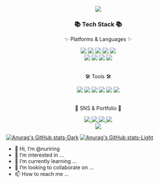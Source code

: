 <div align=center>
	<img src="https://capsule-render.vercel.app/api?type=soft&color=auto&height=180&section=header&text=🚀NURIHO%20Github&fontSize=90" />
</div>
<div align=center>
	<h3>📚 Tech Stack 📚</h3>
	<p>✨ Platforms & Languages ✨</p>
</div>
<div align="center">
	<img src="https://img.shields.io/badge/Python-3776AB?style=flat&logo=Python&logoColor=white" />
	<img src="https://img.shields.io/badge/HTML5-E34F26?style=flat&logo=HTML5&logoColor=white" />
	<img src="https://img.shields.io/badge/CSS3-1572B6?style=flat&logo=CSS3&logoColor=white" />
	<img src="https://img.shields.io/badge/JavaScript-F7DF1E?style=flat&logo=JavaScript&logoColor=white" />
	<img src="https://img.shields.io/badge/TypeScript-3178C6?style=flat&logo=TypeScript&logoColor=white" />
<br>
	<img src="https://img.shields.io/badge/Django-092E20?style=flat&logo=Django&logoColor=white" />
		<img src="https://img.shields.io/badge/React-61DAFB?style=flat&logo=React&logoColor=white" />
				<img src="https://img.shields.io/badge/Redux-764ABC?style=flat&logo=Redux&logoColor=white" />
<img src="https://img.shields.io/badge/vue.js-4FC08D?style=flat&logo=vue.js&logoColor=white">							
	
</div>

<br>
<div align=center>
	<p>🛠 Tools 🛠</p>
</div>
<div align=center>
<img src="https://img.shields.io/badge/Git-F05032?style=flat&logo=git&logoColor=white"/>
		<img src="https://img.shields.io/badge/PyCharm-000000?style=flat&logo=PyCharm&logoColor=white" />
	<img src="https://img.shields.io/badge/Visual%20Studio%20Code-007ACC?style=flat&logo=VisualStudioCode&logoColor=white" />
	
<img src="https://img.shields.io/badge/GitHub-181717?style=flat&logo=GitHub&logoColor=white" />
<img src="https://img.shields.io/badge/Jira-0052CC?style=flat&logo=Jira&logoColor=white" />
<img src="https://img.shields.io/badge/Figma-F24E1E?style=flat&logo=Figma&logoColor=white" />


</div>
<br>
<div align=center>
	<p>🎨 SNS & Portfolio 🎨</p>
</div>
<div align=center>
	<a href="*">
		<img src="https://img.shields.io/badge/Portfolio-FF3633?style=flat&logo=Micro.blog&logoColor=white" />
	</a>
	<a href="*">
		<img src="https://img.shields.io/badge/Blog-FF9800?style=flat&logo=Blogger&logoColor=white" />
	</a>
	<a href="*">
		<img src="https://img.shields.io/badge/Mail-30B980?style=flat&logo=Gmail&logoColor=white" />
	</a>
	<a href="https://aeolian-dirigible-08a.notion.site/aka-NURIHO-909c51b291bc438fa526d2effadb76cb">
		<img src="https://img.shields.io/badge/Notion-000000?style=flat&logo=Notion&logoColor=white" />
	</a>
	<br>
</div>

<div align=center>
	<img src="https://github-readme-stats.vercel.app/api?username=nuriring&show_icons=true&theme=dark#gh-dark-mode-only" />
</div>

[![Anurag's GitHub stats-Dark](https://github-readme-stats.vercel.app/api?username=anuraghazra&show_icons=true&theme=dark#gh-dark-mode-only)](https://github.com/anuraghazra/github-readme-stats#gh-dark-mode-only)
[![Anurag's GitHub stats-Light](https://github-readme-stats.vercel.app/api?username=anuraghazra&show_icons=true&theme=default#gh-light-mode-only)](https://github.com/anuraghazra/github-readme-stats#gh-light-mode-only)



- 👋 Hi, I’m @nuriring
- 👀 I’m interested in ...
- 🌱 I’m currently learning ...
- 💞️ I’m looking to collaborate on ...
- 📫 How to reach me ...

<!---
nuriring/nuriring is a ✨ special ✨ repository because its `README.md` (this file) appears on your GitHub profile.
You can click the Preview link to take a look at your changes.
--->
